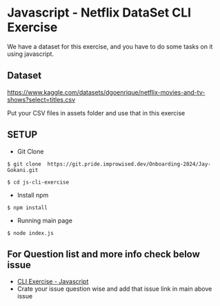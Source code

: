 # Javascript - Netflix DataSet CLI Exercise

We have a dataset for this exercise, and you have to do some tasks on it using javascript.
 
## Dataset
https://www.kaggle.com/datasets/dgoenrique/netflix-movies-and-tv-shows?select=titles.csv

Put your CSV files in assets folder and use that in this exercise

## SETUP

- Git Clone
```
$ git clone  https://git.pride.improwised.dev/Onboarding-2024/Jay-Gokani.git
```
```
$ cd js-cli-exercise
```

- Install npm
```
$ npm install
```

- Running main page

```
$ node index.js
```

## For Question list and more info check below issue

* [CLI Exercise - Javascript](https://git.pride.improwised.dev/Onboarding-2024/Jay-Gokani/issues/2)
* Crate your issue question wise and add that issue link in main above issue
